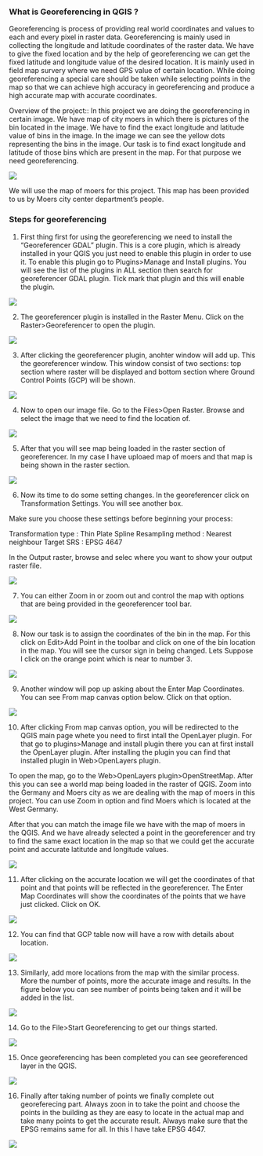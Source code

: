 ### What is Georeferencing in QGIS ? 


Georeferencing is process of providing real world coordinates and values to each and every pixel in raster data. Georeferencing is mainly used in collecting the longitude and latitude coordinates of the raster data. We have to give the fixed location and by the help of  georeferencing we can get the fixed latitude and longitude value of the desired location. It is mainly used in field map survery where we need GPS value of certain location. While doing georeferencing a special care should be taken while selecting points in the map so that we can achieve high accuracy in georeferencing and produce a high accurate map with accurate coordinates. 

Overview of the project:: In this project we are doing the georeferencing in certain image. We have map of city moers in which there is pictures of the bin located in the image. We have to find the exact longitude and latitude value of bins in the image. In the image we can see the yellow dots representing the bins in the image. Our task is to find exact longitude and latitude of those bins which are present in the map. For that purpose we need georeferencing. 


<img src = "/pictures/GeoReferencingImages/moers_map.png">


We will use the map of moers for this project. This map has been provided to us by Moers city center department’s people. 

### Steps for georeferencing

1. First thing first for using the georeferencing we need to install the “Georeferencer GDAL” plugin. This is a core plugin, which is already installed in your QGIS you just need to enable this plugin in order to use it. To enable this plugin go to Plugins>Manage and Install plugins. You will see the list of the plugins in ALL section then search for georeferencer GDAL plugin. Tick mark that plugin and this will enable the plugin.

<img src = "/pictures/GeoReferencingImages/GDAL_plugins.png">


2. The georeferencer plugin is installed in the Raster Menu. Click on the Raster>Georeferencer to open the plugin.


<img src = "/pictures/GeoReferencingImages/Georeferencer_open_rasterdata.png">


3. After clicking the georeferencer plugin, anohter window will add up. This the georeferencer window. This window consist of two sections: top section where raster will be displayed and bottom section where  Ground Control Points (GCP) will be shown.

<img src = "/pictures/GeoReferencingImages/Georeferencer_mainpage.png">


4.  Now to open our image file. Go to the Files>Open Raster. Browse and select the image that we need to find the location of.


<img src = "/pictures/GeoReferencingImages/Georeferencer_openimage.png">



5.  After that you will see map being loaded in the raster section of georeferencer.  In my case I have uploaed map of moers and that map is being shown in the raster section. 


<img src = "/pictures/GeoReferencingImages/Georeferencer_moersmap.png">


6. Now its time to do some setting changes. In the georeferencer click on Transformation Settings. You will see another box.

Make sure you choose these settings before beginning your process: 

Transformation type : Thin Plate Spline
Resampling method : Nearest neighbour
Target SRS : EPSG 4647

In the Output raster, browse and selec where you want to show your output raster file. 



<img src = "/pictures/GeoReferencingImages/Georeferencer_TransformationSettings.png">



7. You can either Zoom in or zoom out and control the map with options that are being provided in the georeferencer tool bar.


<img src = "/pictures/GeoReferencingImages/Georeferencer_zoonin.png">


8.  Now our task is to assign the coordinates of the bin in the map. For this click on Edit>Add Point in the toolbar and click on one of the bin location in the map.  You will see the cursor sign in being changed. Lets Suppose I click on the orange point which is near to number 3. 


<img src = "/pictures/GeoReferencingImages/Georeferencer_addpoints.png">



9. Another window will pop up asking about the Enter Map Coordinates. You can see From map canvas option below. Click on that option.


<img src = "/pictures/GeoReferencingImages/Georeferencer_locations.png">


10.  After clicking From map canvas option, you will be redirected to the QGIS main page whete you need to first intall the OpenLayer plugin.  For that go to plugins>Manage and install plugin there you can at first install the OpenLayer plugin. After installing the plugin you can find that installed plugin in Web>OpenLayers plugin.

To open the map, go to the Web>OpenLayers plugin>OpenStreetMap. After this you can see a world map being loaded in the raster of QGIS. Zoom into the Germany and Moers city as we are dealing with the map of moers in this project. You can use Zoom in option and find Moers which is located at the West Germany. 

After that you can match the image file we have with the map of moers in the QGIS. And we have already selected a point in the georeferencer and try to find the same exact location in the map so that we could get the accurate point and accurate latitutde and longitude values. 



<img src = "/pictures/GeoReferencingImages/Georeferencer_openstreetmap.png">



11. After clicking on the accurate location we will get the coordinates of that point and that points will be reflected in the georeferencer. The Enter Map Coordinates will show the coordinates of the points that we have just clicked. Click on OK. 



<img src = "/pictures/GeoReferencingImages/Georeferencer_coordinates.png">


12.  You can find that GCP table now will have a row with details about location.


<img src = "/pictures/GeoReferencingImages/Georeferencer_GCP_table.png">


13.  Similarly, add more locations from the map with the similar process. More the number of points, more the accurate image and results. In the figure below you can see number of points being taken and it will be added in the list. 

<img src = "/pictures/GeoReferencingImages/Georeferencer_data_GCPTable.png">


14.  Go to the File>Start Georeferencing to get our things started.

<img src = "/pictures/GeoReferencingImages/Georeferencer_startgeorefercing.png">



15. Once georeferencing has been completed you can see georeferenced layer in the QGIS.

<img src = "/pictures/GeoReferencingImages/Georeferencer_extrra.png">


16.  Finally after taking number of points we finally complete out georeferecing part. Always zoon in to take the point and choose the points in the building as they are easy to locate in the actual map and take many points to get the accurate result. Always make sure that the EPSG remains same for all. In this I have take EPSG 4647. 


<img src = "/pictures/GeoReferencingImages/Georeferencer_finalimage.png">
